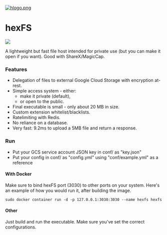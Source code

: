 
  

[![hlogo.png](https://i.postimg.cc/qRz0Bh9M/hlogo.png)](https://postimg.cc/CBT9m1hW)

# hexFS

<a href="https://codeclimate.com/github/vysiondev/hexfs/maintainability"><img src="https://api.codeclimate.com/v1/badges/4dd903ec7420f1d080b6/maintainability" /></a>

A lightweight but fast file host intended for private use (but you can make it open if you want). Good with ShareX/MagicCap.
  
### Features
  
- Delegation of files to external Google Cloud Storage with encryption at-rest.   
- Simple access system - either:  
  - make it private (default),
  - or open to the public.  
- Final executable is small - only about 20 MB in size.  
- Custom extension whitelist/blacklists.  
- Ratelimiting with Redis.  
- No reliance on a database.  
- Very fast: 9.2ms to upload a 5MB file and return a response.

### Run  
  
- Put your GCS service account JSON key in conf/ as "key.json"  
- Put your config in conf/ as "config.yml" using "conf/example.yml" as a reference  
  
#### With Docker

Make sure to bind hexFS port (3030) to other ports on your system. Here's an example of how you would run it, after building the image.  
  
`sudo docker container run -d -p 127.0.0.1:3030:3030 --name hexfs hexfs`  

#### Other

Just build and run the executable. Make sure you've set the correct configurations.